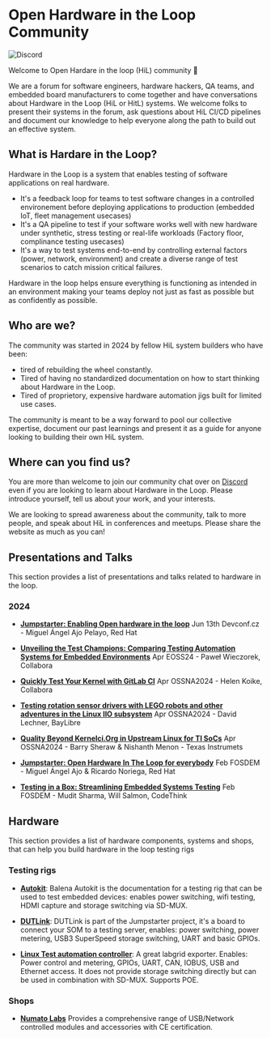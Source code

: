 # Open Hardware in the Loop Community

![Discord](https://img.shields.io/discord/1232626958932643841?style=plastic&logo=discord&label=Join%20our%20Discord)


Welcome to Open Hardare in the loop (HiL) community 👋

We are a forum for software engineers, hardware hackers, QA teams, and embedded board manufacturers to come together and have conversations about Hardware in the Loop (HiL or HitL) systems. We welcome folks to present their systems in the forum, ask questions about HiL CI/CD pipelines and document our knowledge to help everyone along the path to build out an effective system.

## What is Hardare in the Loop?

Hardware in the Loop is a system that enables testing of software applications on real hardware. 

- It's a feedback loop for teams to test software changes in a controlled environement before deploying applications to production (embedded IoT, fleet management usecases)
- It's a QA pipeline to test if your software works well with new hardware under synthetic, stress testing or real-life workloads (Factory floor, complinance testing usecases)
- It's a way to test systems end-to-end by controlling external factors (power, network, environment) and create a diverse range of test scenarios to catch mission critical failures. 

Hardware in the loop helps ensure everything is functioning as intended in an environment making your teams deploy not just as fast as possible but as confidently as possible. 

## Who are we?

The community was started in 2024 by fellow HiL system builders who have been: 

- tired of rebuilding the wheel constantly.
- Tired of having no standardized documentation on how to start thinking about Hardware in the Loop. 
- Tired of proprietory, expensive hardware automation jigs built for limited use cases. 

The community is meant to be a way forward to pool our collective expertise, document our past learnings and present it as a guide for anyone looking to building their own HiL system.

## Where can you find us?

You are more than welcome to join our community chat over on [Discord](https://discord.gg/vt6GYwesb3) even if you are looking to learn about Hardware in the Loop. Please introduce yourself, tell us about your work, and your interests.

We are looking to spread awareness about the community, talk to more people, and speak about HiL in conferences and meetups. Please share the website as much as you can!

## Presentations and Talks

This section provides a list of presentations and talks related to hardware in the loop.

### 2024

* **[Jumpstarter: Enabling Open hardware in the loop](https://pretalx.com/devconf-cz-2024/talk/7W9CSQ/)** Jun 13th Devconf.cz - Miguel Ángel Ajo Pelayo, Red Hat

* **[Unveiling the Test Champions: Comparing Testing Automation Systems for Embedded Environments](https://www.youtube.com/watch?v=IVgzn5wVgL0)** Apr EOSS24 - Paweł Wieczorek, Collabora

* **[Quickly Test Your Kernel with GitLab CI](https://www.youtube.com/watch?v=AUHUONWYTPw)** Apr OSSNA2024 - Helen Koike, Collabora

* **[Testing rotation sensor drivers with LEGO robots and other adventures in the Linux IIO subsystem](https://www.youtube.com/watch?v=5gja2Fd6iy4)** Apr OSSNA2024 - David Lechner, BayLibre

* **[Quality Beyond Kernelci.Org in Upstream Linux for TI SoCs](https://www.youtube.com/watch?v=XqXW-rZHdA0)** Apr OSSNA2024 - Barry Sheraw & Nishanth Menon - Texas Instrumets


* **[Jumpstarter: Open Hardware In The Loop for everybody](https://fosdem.org/2024/schedule/event/fosdem-2024-3070-jumpstarter-open-hardware-in-the-loop-for-everybody/)** Feb FOSDEM - Miguel Ángel Ajo & Ricardo Noriega,  Red Hat

* **[Testing in a Box: Streamlining Embedded Systems Testing](https://fosdem.org/2024/schedule/event/fosdem-2024-3196-testing-in-a-box-streamlining-embedded-systems-testing/)** Feb FOSDEM -  Mudit Sharma, Will Salmon, CodeThink

## Hardware

This section provides a list of hardware components, systems and shops, that can help
you build hardware in the loop testing rigs

### Testing rigs
* **[Autokit](https://github.com/balena-io-hardware/autokit-info-doc)**: Balena Autokit is the
    documentation for a testing rig that can be used to test embedded devices: enables power
    switching, wifi testing, HDMI capture and storage switching via SD-MUX.

* **[DUTLink](https://github.com/jumpstarter-dev/dutlink-board)**: DUTLink is part of the
    Jumpstarter project, it's a board to connect your SOM to a testing server, enables:
    power switching, power metering, USB3 SuperSpeed storage switching, UART and basic
    GPIOs.

* **[Linux Test automation controller](https://www.linux-automation.com/en/products/lxa-tac.html)**:
    A great labgrid exporter. Enables: Power control and metering, GPIOs, UART, CAN,
    IOBUS, USB and Ethernet access. It does not provide storage switching directly
    but can be used in combination with SD-MUX. Supports POE.

### Shops
* **[Numato Labs](https://numato.com/shop/)** Provides a comprehensive range of USB/Network
    controlled modules and accessories with CE certification.

